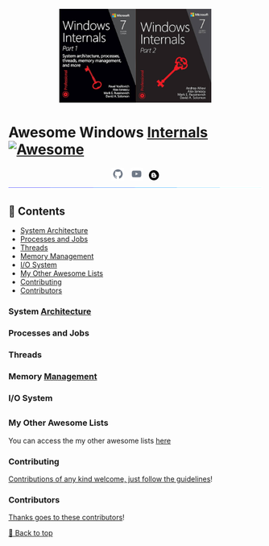 <p align="center"><a href="https://learn.microsoft.com/sysinternals/resources/windows-internals">
  <img width="30%" src="https://github.com/cybersecurity-dev/cybersecurity-dev/blob/main/assets/winternals1.jpg" /><img width="29.8%" src="https://github.com/cybersecurity-dev/cybersecurity-dev/blob/main/assets/winternals2.jpg" />
</a></p>

# Awesome Windows [Internals]() [![Awesome](https://awesome.re/badge.svg)](https://awesome.re) 

<p align="center">
    <a href="https://github.com/cybersecurity-dev/"><img height="25" src="https://github.com/cybersecurity-dev/cybersecurity-dev/blob/main/assets/github.svg" alt="GitHub"></a>
    &nbsp;
    <a href="https://www.youtube.com/@CyberThreatDefence"><img height="25" src="https://github.com/cybersecurity-dev/cybersecurity-dev/blob/main/assets/youtube.svg" alt="YouTube"></a>
    &nbsp;
    <a href="https://cyberthreatdefence.com/my_awesome_lists"><img height="20" src="https://github.com/cybersecurity-dev/cybersecurity-dev/blob/main/assets/blog.svg" alt="My Awesome Lists"></a>
    <img src="https://github.com/cybersecurity-dev/cybersecurity-dev/blob/main/assets/bar.gif">
</p>


## 📖 Contents
- [System Architecture](#system-architecture)
- [Processes and Jobs](#processes-and-jobs)
- [Threads](#threads)
- [Memory Management](#memory-management)
- [I/O System](#io-system)
- [My Other Awesome Lists](#my-other-awesome-lists)
- [Contributing](#contributing)
- [Contributors](#contributors)


### System [Architecture](https://en.wikipedia.org/wiki/Architecture_of_Windows_NT)

### Processes and Jobs

### Threads

### Memory [Management](https://en.wikipedia.org/wiki/Memory_management_(operating_systems))

### I/O System


## 

### My Other Awesome Lists
You can access the my other awesome lists [here](https://cyberthreatdefence.com/my_awesome_lists)

### Contributing
[Contributions of any kind welcome, just follow the guidelines](contributing.md)!

### Contributors
[Thanks goes to these contributors](https://github.com/cybersecurity-dev/awesome-windows-internals/graphs/contributors)!

[🔼 Back to top](#awesome-windows-internals-)
